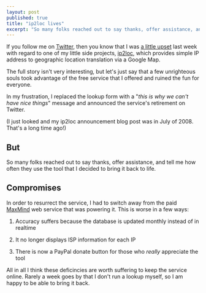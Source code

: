 ```yaml
---
layout: post
published: true
title: "ip2loc lives"
excerpt: "So many folks reached out to say thanks, offer assistance, and tell me how often they use ip2loc that I decided to bring it back to life."
---
```


If you follow me on [Twitter][twitter], then you know that I was [a little upset][ip2loctweet] last week with regard to one of my little side projects, [ip2loc][ip2loc], which provides simple IP address to geographic location translation via a Google Map.

The full story isn't very interesting, but let's just say that a few unrighteous souls took advantage of the free service that I offered and ruined the fun for everyone.

In my frustration, I replaced the lookup form with a "*this is why we can't have nice things*" message and announced the service's retirement on Twitter.

(I just looked and my ip2loc announcement blog post was in July of 2008. That's a long time ago!)

## But

So many folks reached out to say thanks, offer assistance, and tell me how often they use the tool that I decided to bring it back to life.

## Compromises

In order to resurrect the service, I had to switch away from the paid [MaxMind][maxmind] web service that was powering it. This is worse in a few ways:

1. Accuracy suffers because the database is updated monthly instead of in realtime

2. It no longer displays ISP information for each IP

3. There is now a PayPal donate button for those who *really* appreciate the tool


All in all I think these deficincies are worth suffering to keep the service online. Rarely a week goes by that I don't run a lookup myself, so I am happy to be able to bring it back.

[twitter]:http://twitter.com/jerodsanto
[ip2loctweet]:http://twitter.com/jerodsanto/status/171266417906290689
[ip2loc]:http://ip2loc.jerodsanto.net
[maxmind]:http://www.maxmind.com/
